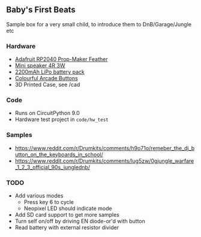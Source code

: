 ## Baby's First Beats

Sample box for a very small child, to introduce them to DnB/Garage/Jungle etc

### Hardware
- [Adafruit RP2040 Prop-Maker Feather](https://learn.adafruit.com/adafruit-rp2040-prop-maker-feather)
- [Mini speaker 4R 3W](https://shop.pimoroni.com/products/mini-speaker-4-3w)
- [2200mAh LiPo battery pack](https://shop.pimoroni.com/products/lithium-ion-battery-pack?variant=23417820359)
- [Colourful Arcade Buttons](https://shop.pimoroni.com/products/colourful-arcade-buttons?variant=451785353)
- 3D Printed Case, see /cad

### Code
- Runs on CircuitPython 9.0
- Hardware test project in `code/hw_test` 

### Samples
- https://www.reddit.com/r/Drumkits/comments/h9o71o/remeber_the_dj_button_on_the_keyboards_in_school/
- https://www.reddit.com/r/Drumkits/comments/lug5zw/0gjungle_warfare_1_2_3_official_90s_junglednb/

### TODO
- Add various modes
    - Press key 6 to cycle
    - Neopixel LED should indicate mode
- Add SD card support to get more samples
- Turn self on/off by driving EN diode-or'd with button
- Read battery with external resistor divider